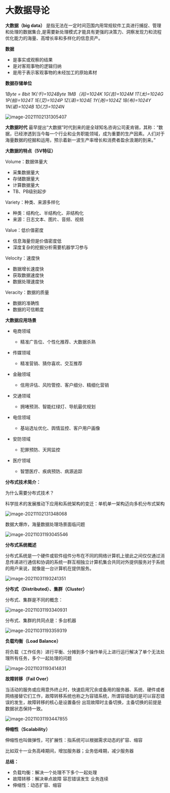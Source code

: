 # 大数据导论

**大数据（big data）**
是指无法在一定时间范围内用常规软件工具进行捕捉、管理和处理的数据集合,是需要新处理模式才能具有更强的决策力、洞察发现力和流程优化能力的海量、高增长率和多样化的信息资产。



**数据** 

- 是事实或观察的结果 
- 是对客观事物的逻辑归纳 
- 是用于表示客观事物的未经加工的原始素材 



**数据存储单位**

1*Byte = 8bit 1K(千)=1024Byte 1MB（兆)=1024K 1G(吉)=1024M* 
*1T(太)=1024G 1P(拍)=1024T 1E(艾)=1024P 1Z(泽)=1024E* 
*1Y(尧)=1024Z 1B(布)=1024Y 1N(诺)=1024B 1D(刀)=1024N*

![image-20211102131305407](Images/image-20211102131305407.png)



**大数据时代** 
最早提出“大数据”时代到来的是全球知名咨询公司麦肯锡，其称：“数据，已经渗透到当今每一个行业和业务职能领域，成为重要的生产因素。人们对于海量数据的挖掘和运用，预示着新一波生产率增长和消费者盈余浪潮的到来。”



**大数据的特点（5V特征）**

Volume：数据体量大

- 采集数据量大 
- 存储数据量大 
- 计算数据量大 
- TB、PB级别起步



Variety：种类、来源多样化

- 种类：结构化、半结构化、非结构化 
- 来源：日志文本、图片、音频、视频



Value：低价值密度

- 信息海量但是价值密度低 
- 深度复杂的挖掘分析需要机器学习参与



Velocity：速度快

- 数据增长速度快 
- 获取数据速度快 
- 数据处理速度快



Veracity：数据的质量

- 数据的准确性 
- 数据的可信赖度



**大数据应用场景**

* 电商领域 

  * 精准广告位、个性化推荐、大数据杀熟 

  

* 传媒领域 

  * 精准营销、猜你喜欢、交互推荐 

  

* 金融领域 

  * 信用评估、风险管控、客户细分、精细化营销

  

* 交通领域 
  * 拥堵预测、智能红绿灯、导航最优规划 



* 电信领域 
  * 基站选址优化、舆情监控、客户用户画像 



- 安防领域 
  - 犯罪预防、天网监控 



- 医疗领域 
  - 智慧医疗、疾病预防、病源追踪



**分布式技术简介：**

为什么需要分布式技术？

科学技术的发展推动下应用和系统架构的变迁：单机单一架构迈向多机分布式架构

![image-20211102131348068](Images/image-20211102131348068.png)

数据大爆炸，海量数据处理场景面临问题

![image-20211031193045546](Images/image-20211031193045546-16358300383361.png)



**分布式系统概述**

分布式系统是一个硬件或软件组件分布在不同的网络计算机上彼此之间仅仅通过消息传递进行通信和协调的系统一群互相独立计算机集合共同对外提供服务对于系统的用户来说，就像是一台计算机在提供服务。

![image-20211031193241351](Images/image-20211031193241351-16358300414252.png)



**分布式（Distributed）、集群（Cluster）** 

分布式、集群是不同的概念：

![image-20211031193340931](Images/image-20211031193340931-16358300440903.png)



分布式、集群的共同点是：多台机器 

![image-20211031193359319](Images/image-20211031193359319-16358300466154.png)

**负载均衡（Load Balance）**

将负载（工作任务）进行平衡、分摊到多个操作单元上进行运行解决了单个无法处理所有任务，多个一起处理的问题

![image-20211031193414831](Images/image-20211031193414831-16358300490025.png)

**故障转移（Fail Over）**

当活动的服务或应用意外终止时，快速启用冗余或备用的服务器、系统、硬件或者网络接替它们工作，故障转移系统也称之为容错系统，所谓容错指的是可以容忍错误的发生，故障转移的核心是设置备份 出现故障时主备切换，主备切换的前提是数据状态保持一致。

![image-20211031193447855](Images/image-20211031193447855-16358300518676.png)

**伸缩性（Scalability）**

伸缩性也叫做弹性，可扩展性：指系统可以根据需求动态的扩容、缩容 

比如双十一业务高峰期间，增加服务器；业务低峰期，减少服务器

**总结：**

- 负载均衡：解决一个处理不下多个一起处理 
- 故障转移：解决单点故障 容忍错误发生 业务连续 
- 伸缩性：动态扩容、缩容
